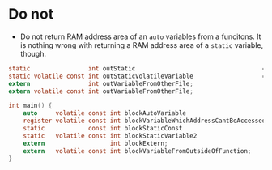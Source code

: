 #                  Do not

- Do not return RAM address area of an `auto` variables from a funcitons. It is nothing wrong with returning a RAM address area of a `static` variable, though.

```C
static                int outStatic                                   = 1; // Outside all functions, static = 'private' in Java
static volatile const int outStaticVolatileVariable                   = 1;
extern                int outVariableFromOtherFile;                        // Use variable, defined somewhere in '#include'
extern volatile const int outVariableFromOtherFile;

int main() {
    auto     volatile const int blockAutoVariable                       = 1; // Deafult
    register volatile const int blockVariableWhichAddressCantBeAccessed = 1; // Always use this
    static            const int blockStaticConst                        = 1; // Saves value between function's calls. Faster than auto - initialized only once.
    static   volatile const int blockStaticVariable2                    = 1; // You may return pointer to it
    extern                  int blockExtern;                                 // It is block-static
    extern   volatile const int blockVariableFromOutsideOfFunction;
}
```